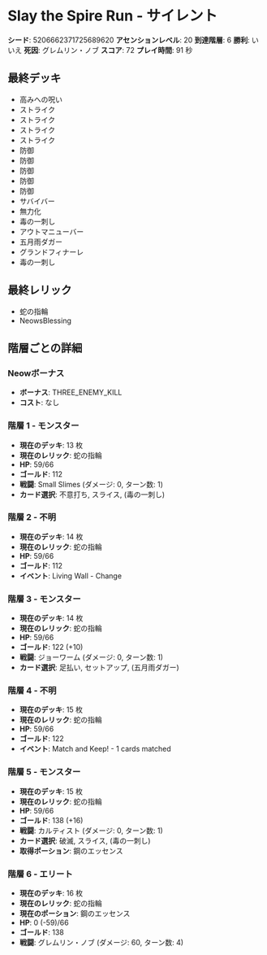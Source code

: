 # Slay the Spire Run - サイレント

**シード**: 5206662371725689620
**アセンションレベル**: 20
**到達階層**: 6
**勝利**: いいえ
**死因**: グレムリン・ノブ
**スコア**: 72
**プレイ時間**: 91 秒

## 最終デッキ
- 高みへの呪い
- ストライク
- ストライク
- ストライク
- ストライク
- 防御
- 防御
- 防御
- 防御
- 防御
- サバイバー
- 無力化
- 毒の一刺し
- アウトマニューバー
- 五月雨ダガー
- グランドフィナーレ
- 毒の一刺し

## 最終レリック
- 蛇の指輪
- NeowsBlessing

## 階層ごとの詳細

### Neowボーナス
- **ボーナス**: THREE_ENEMY_KILL
- **コスト**: なし

### 階層 1 - モンスター
- **現在のデッキ**: 13 枚
- **現在のレリック**: 蛇の指輪
- **HP**: 59/66
- **ゴールド**: 112
- **戦闘**: Small Slimes (ダメージ: 0, ターン数: 1)
- **カード選択**: 不意打ち, スライス, (毒の一刺し)

### 階層 2 - 不明
- **現在のデッキ**: 14 枚
- **現在のレリック**: 蛇の指輪
- **HP**: 59/66
- **ゴールド**: 112
- **イベント**: Living Wall - Change

### 階層 3 - モンスター
- **現在のデッキ**: 14 枚
- **現在のレリック**: 蛇の指輪
- **HP**: 59/66
- **ゴールド**: 122 (+10)
- **戦闘**: ジョーワーム (ダメージ: 0, ターン数: 1)
- **カード選択**: 足払い, セットアップ, (五月雨ダガー)

### 階層 4 - 不明
- **現在のデッキ**: 15 枚
- **現在のレリック**: 蛇の指輪
- **HP**: 59/66
- **ゴールド**: 122
- **イベント**: Match and Keep! - 1 cards matched

### 階層 5 - モンスター
- **現在のデッキ**: 15 枚
- **現在のレリック**: 蛇の指輪
- **HP**: 59/66
- **ゴールド**: 138 (+16)
- **戦闘**: カルティスト (ダメージ: 0, ターン数: 1)
- **カード選択**: 破滅, スライス, (毒の一刺し)
- **取得ポーション**: 鋼のエッセンス

### 階層 6 - エリート
- **現在のデッキ**: 16 枚
- **現在のレリック**: 蛇の指輪
- **現在のポーション**: 鋼のエッセンス
- **HP**: 0 (-59)/66
- **ゴールド**: 138
- **戦闘**: グレムリン・ノブ (ダメージ: 60, ターン数: 4)
